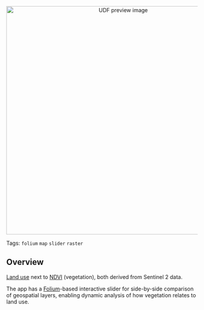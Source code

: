 <!--fused:pin=8-->
<!--fused:preview-->
<p align="center"><img src="https://fused-magic.s3.amazonaws.com/thumbnails/apps-public/Folium_Slider_Example.png" width="600" alt="UDF preview image"></p>

<!--fused:tags-->
Tags: `folium` `map` `slider` `raster`

<!--fused:readme-->
## Overview
[Land use](https://www.fused.io/workbench/catalog/LULC_Tile_Example-b6176f48-3ad9-4636-a6f4-8bf62bdc0b4a) next to [NDVI](https://www.fused.io/workbench/catalog/Sentinel_Tile_Example-a6b7839c-4886-4ea7-b168-c5c763c02c18) (vegetation), both derived from Sentinel 2 data.

The app has a [Folium](https://python-visualization.github.io/folium/latest/getting_started.html)-based interactive slider for side-by-side comparison of geospatial layers, enabling dynamic analysis of how vegetation relates to land use.
